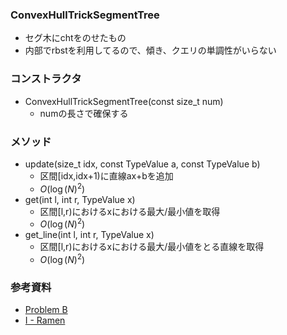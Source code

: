 ### ConvexHullTrickSegmentTree
- セグ木にchtをのせたもの
- 内部でrbstを利用してるので、傾き、クエリの単調性がいらない

### コンストラクタ
- ConvexHullTrickSegmentTree(const size_t num)
  - numの長さで確保する

### メソッド
- update(size_t idx, const TypeValue a, const TypeValue b)
  - 区間[idx,idx+1)に直線ax+bを追加
  - $O(\log(N)^2)$
- get(int l, int r, TypeValue x)
  - 区間[l,r)におけるxにおける最大/最小値を取得
  - $O(\log(N)^2)$
- get_line(int l, int r, TypeValue x)
  - 区間[l,r)におけるxにおける最大/最小値をとる直線を取得
  - $O(\log(N)^2)$


### 参考資料
- [Problem B](https://onlinejudge.u-aizu.ac.jp/beta/room.html#ACPC2020Day2/problems/B)
- [I - Ramen](https://atcoder.jp/contests/wupc2019/tasks/wupc2019_i)
